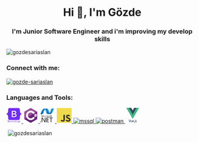 <h1 align="center">Hi 👋, I'm Gözde</h1>
<h3 align="center">I'm Junior Software Engineer and i'm improving my develop skills</h3>

<p align="left"> <img src="https://komarev.com/ghpvc/?username=gozdesariaslan&label=Profile%20views&color=0e75b6&style=flat" alt="gozdesariaslan" /> </p>

<h3 align="left">Connect with me:</h3>
<p align="left">
<a href="https://linkedin.com/in/gozde-sariaslan" target="blank"><img align="center" src="https://cdn.jsdelivr.net/npm/simple-icons@3.0.1/icons/linkedin.svg" alt="gozde-sariaslan" height="30" width="40" /></a>
</p>

<h3 align="left">Languages and Tools:</h3>
<p align="left"> <a href="https://getbootstrap.com" target="_blank"> <img src="https://raw.githubusercontent.com/devicons/devicon/master/icons/bootstrap/bootstrap-plain-wordmark.svg" alt="bootstrap" width="40" height="40"/> </a> <a href="https://www.w3schools.com/cs/" target="_blank"> <img src="https://raw.githubusercontent.com/devicons/devicon/master/icons/csharp/csharp-original.svg" alt="csharp" width="40" height="40"/> </a> <a href="https://dotnet.microsoft.com/" target="_blank"> <img src="https://raw.githubusercontent.com/devicons/devicon/master/icons/dot-net/dot-net-original-wordmark.svg" alt="dotnet" width="40" height="40"/> </a> <a href="https://developer.mozilla.org/en-US/docs/Web/JavaScript" target="_blank"> <img src="https://raw.githubusercontent.com/devicons/devicon/master/icons/javascript/javascript-original.svg" alt="javascript" width="40" height="40"/> </a> <a href="https://www.microsoft.com/en-us/sql-server" target="_blank"> <img src="https://cdn.worldvectorlogo.com/logos/microsoft-sql-server.svg" alt="mssql" width="40" height="40"/> </a> <a href="https://postman.com" target="_blank"> <img src="https://www.vectorlogo.zone/logos/getpostman/getpostman-icon.svg" alt="postman" width="40" height="40"/> </a> <a href="https://vuejs.org/" target="_blank"> <img src="https://raw.githubusercontent.com/devicons/devicon/master/icons/vuejs/vuejs-original-wordmark.svg" alt="vuejs" width="40" height="40"/> </a> </p>

<p>&nbsp;<img align="center" src="https://github-readme-stats.vercel.app/api?username=gozdesariaslan&show_icons=true&locale=en" alt="gozdesariaslan" /></p>

